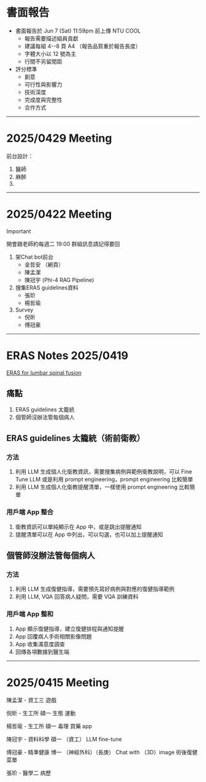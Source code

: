 # 書面報告
- 書面報告於 Jun 7 (Sat) 11:59pm 前上傳 NTU COOL
    - 報告需要描述組員貢獻
    - 建議每組 4--8 頁 A4 （報告品質重於報告長度）
    - 字體大小以 12 號為主
    - 行間不另留間距
- 評分標準
    - 創意
    - 可行性與影響力
    - 技術深度
    - 完成度與完整性
    - 合作方式

---
# 2025/0429 Meeting
前台設計：
1. 醫師
2. 麻醉
3. 

---
# 2025/0422 Meeting
> [!Important]
> 開會跟老師約每週二 19:00
> 群組訊息請記得要回
1. 架Chat bot前台
    - 金哲安 （網頁）
    - 陳孟潔
    - 陳冠宇 (Phi-4 RAG Pipeline)
2. 搜集ERAS guidelines資料
    - 張玠
    - 楊哲瑜
3. Survey
    - 倪昕
    - 傅冠豪

---
# ERAS Notes 2025/0419
[ERAS for lumbar spinal fusion](https://www.sciencedirect.com/science/article/pii/S2666548424002737#tbl0001)
## 痛點
1. ERAS guidelines 太籠統
2. 個管師沒辦法管每個病人
## ERAS guidelines 太籠統（術前衛教）
### 方法
1. 利用 LLM 生成個人化衛教資訊，需要搜集病例與範例衛教說明，可以 Fine Tune LLM 或是利用 prompt engineering，prompt engineering 比較簡單
2. 利用 LLM 生成個人化衛教提醒清單，一樣使用 prompt engineering 比較簡單
### 用戶端 App 整合
1. 衛教資訊可以單純顯示在 App 中，或是跳出提醒通知
2. 提醒清單可以在 App 中列出，可以勾選，也可以加上提醒通知

## 個管師沒辦法管每個病人
### 方法
1. 利用 LLM 生成復健指導，需要預先寫好病例與對應的復健指導範例
2. 利用 LLM, VQA 回答病人疑問，需要 VQA 訓練資料
### 用戶端 App 整和
1. App 顯示復健指導，建立復健排程與通知提醒
2. App 回覆病人手術相關影像問題
3. App 收集滿意度調查
4. 回傳各項數據到醫生端

---
# 2025/0415 Meeting
陳孟潔 - 資工三
遊戲

倪昕 - 生工所 碩一
生態 運動

楊哲瑜 - 生工所 碩一
毒理
買藥 app

陳冠宇 - 資料科學 碩一 （資工）
LLM fine-tune

傅冠豪 - 精準健康 博一 （神經外科）（長庚）
Chat with （3D）image
術後復健菜單

張玠 - 醫學二
病歷
